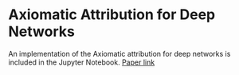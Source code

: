 # Axiomatic Attribution for Deep Networks
An implementation of the Axiomatic attribution for deep networks is included in the Jupyter Notebook. [Paper link](https://arxiv.org/abs/1703.01365)
